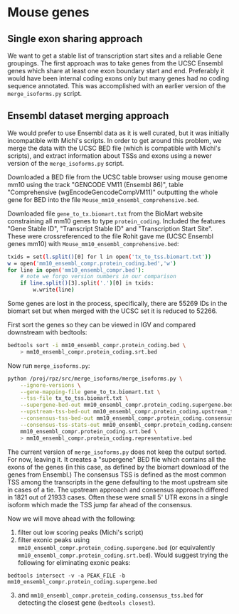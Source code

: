 
# Mouse genes

## Single exon sharing approach
We want to get a stable list of transcription start sites and a reliable Gene groupings. The first approach was to take genes from the UCSC Ensembl genes which share at least one exon boundary start and end. Preferably it would have been internal coding exons only but many genes had no coding sequence annotated. This was accomplished with an earlier version of the `merge_isoforms.py` script. 


## Ensembl dataset merging approach
We would prefer to use Ensembl data as it is well curated, but it was initially incompatible with Michi's scripts. In order to get around this problem, we merge the data with the UCSC BED file (which is compatible with Michi's scripts), and extract information about TSSs and exons using a newer version of the `merge_isoforms.py` script.

Downloaded a BED file from the UCSC table browser using mouse genome mm10 using the track "GENCODE VM11 (Ensembl 86)", table "Comprehensive (wgEncodeGencodeCompVM11)" outputting the whole gene for BED into the file `Mouse_mm10_ensembl_comprehensive.bed`.

Downloaded file `gene_to_tx.biomart.txt` from the BioMart website constraining all mm10 genes to type `protein_coding`. Included the features "Gene Stable ID", "Transcript Stable ID" and "Transcription Start Site". These were crossreferenced to the file Rohit gave me (UCSC Ensembl genes mm10) with `Mouse_mm10_ensembl_comprehensive.bed`:


```bash
txids = set(l.split()[0] for l in open('tx_to_tss.biomart.txt'))
w = open('mm10_ensembl_compr.protein_coding.bed','w')
for line in open('mm10_ensembl_compr.bed'):
    # note we forgo version numbers in our comparison
    if line.split()[3].split('.')[0] in txids: 
        w.write(line)
```

Some genes are lost in the process, specifically, there are 55269 IDs in the biomart set but when merged with the UCSC set it is reduced to 52266.

First sort the genes so they can be viewed in IGV and compared downstream with bedtools:


```bash
bedtools sort -i mm10_ensembl_compr.protein_coding.bed \
    > mm10_ensembl_compr.protein_coding.srt.bed
```

Now run `merge_isoforms.py`:


```bash
python /proj/rpz/src/merge_isoforms/merge_isoforms.py \
    --ignore-versions \
    --gene-mapping-file gene_to_tx.biomart.txt \
    --tss-file tx_to_tss.biomart.txt \
    --supergene-bed-out mm10_ensembl_compr.protein_coding.supergene.bed \
    --upstream-tss-bed-out mm10_ensembl_compr.protein_coding.upstream_tss.bed \
    --consensus-tss-bed-out mm10_ensembl_compr.protein_coding.consensus_tss.bed \
    --consensus-tss-stats-out mm10_ensembl_compr.protein_coding.consensus_tss.stats.txt \
    mm10_ensembl_compr.protein_coding.srt.bed \
    > mm10_ensembl_compr.protein_coding.representative.bed
```

The current version of `merge_isoforms.py` does not keep the output sorted. For now, leaving it. It creates a "supergene" BED file which contains all the exons of the genes (in this case, as defined by the biomart download of the genes from Ensembl.) The consensus TSS is defined as the most common TSS among the transcripts in the gene defaulting to the most upstream site in cases of a tie. The upstream approach and consensus approach differed in 1821 out of 21933 cases.  Often these were small 5' UTR exons in a single isoform which made the TSS jump far ahead of the consensus.

Now we will move ahead with the following:

1. filter out low scoring peaks (Michi's script)
2. filter exonic peaks using `mm10_ensembl_compr.protein_coding.supergene.bed` (or equivalently `mm10_ensembl_compr.protein_coding.srt.bed`). Would suggest trying the following for eliminating exonic peaks:
```
bedtools intersect -v -a PEAK_FILE -b mm10_ensembl_compr.protein_coding.supergene.bed
``` 
3. and `mm10_ensembl_compr.protein_coding.consensus_tss.bed` for detecting the closest gene (`bedtools closest`).

